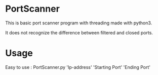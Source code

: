 # PortScanner
This is basic port scanner program with threading made with python3.

It does not recognize the difference between filtered and closed ports.

# Usage

Easy to use : PortScanner.py 'Ip-address' 'Starting Port' 'Ending Port'
